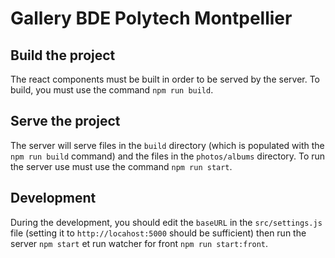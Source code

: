 # Gallery BDE Polytech Montpellier

## Build the project

The react components must be built in order to be served by the server. To build, you must use the command `npm run build`.

## Serve the project

The server will serve files in the `build` directory (which is populated with the `npm run build` command) and the files in the `photos/albums` directory.
To run the server use must use the command `npm run start`.

## Development

During the development, you should edit the `baseURL` in the `src/settings.js` file (setting it to `http://locahost:5000` should be sufficient) then run the server `npm start` et run watcher for front `npm run start:front`.

